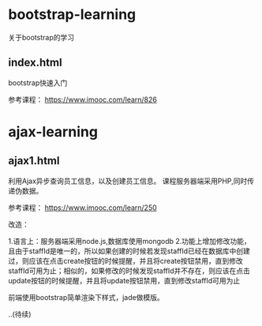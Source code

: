 # bootstrap-learning

关于bootstrap的学习

index.html
-----------
bootstrap快速入门

参考课程： https://www.imooc.com/learn/826


# ajax-learning

ajax1.html
-----------
利用Ajax异步查询员工信息，以及创建员工信息。
课程服务器端采用PHP,同时传递伪数据。

参考课程： https://www.imooc.com/learn/250

改造：

1.语言上：服务器端采用node.js,数据库使用mongodb
2.功能上增加修改功能，且由于staffId是唯一的，所以如果创建的时候若发现staffId已经在数据库中创建过，则应该在点击create按钮的时候提醒，并且将create按钮禁用，直到修改staffId可用为止；相似的，如果修改的时候发现staffId并不存在，则应该在点击update按钮的时候提醒，并且将update按钮禁用，直到修改staffId可用为止

前端使用bootstrap简单渲染下样式，jade做模版。

..(待续)